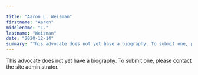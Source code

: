 ```yaml
---

title: "Aaron L. Weisman"
firstname: "Aaron"
middlename: "L."
lastname: "Weisman"
date: "2020-12-14"
summary: "This advocate does not yet have a biography. To submit one, please contact the site administrator."
---
```

This advocate does not yet have a biography. To submit one, please contact the site administrator.

